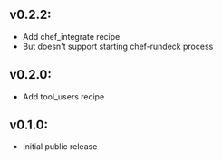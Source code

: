 ## v0.2.2:

* Add chef_integrate recipe
 * But doesn't support starting chef-rundeck process

## v0.2.0:

* Add tool_users recipe

## v0.1.0:

* Initial public release
